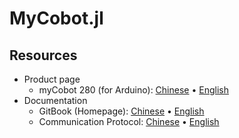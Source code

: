 # MyCobot.jl

## Resources

- Product page
  - myCobot 280 (for Arduino): [Chinese][product-cn] • [English][product-en]
- Documentation
  - GitBook (Homepage): [Chinese][gitbook-cn] • [English][gitbook-en]
  - Communication Protocol: [Chinese][protocol-cn] • [English][protocol-en]

[product-cn]: https://www.elephantrobotics.com/mycobot-280-arduino-2023/
[product-en]: https://www.elephantrobotics.com/en/mycobot-280arduino-en

[gitbook-cn]: https://docs.elephantrobotics.com/docs/mycobot_280_ar_cn
[gitbook-en]: https://docs.elephantrobotics.com/docs/gitbook-en

[protocol-cn]: https://docs.elephantrobotics.com/docs/mycobot_280_ar_cn/3-FunctionsAndApplications/6.developmentGuide/CommunicationProtocolPackage/18-communication.html
[protocol-en]: https://docs.elephantrobotics.com/docs/gitbook-en/18-communication/18-communication.html
